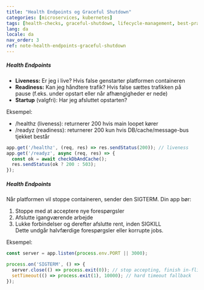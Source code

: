 ```yaml
---
title: "Health Endpoints og Graceful Shutdown"
categories: [microservices, kubernetes]
tags: [health-checks, graceful-shutdown, lifecycle-management, best-practices]
lang: da
locale: da
nav_order: 3
ref: note-health-endpoints-graceful-shutdown
---
```

##### Health Endpoints
- **Liveness:** Er jeg i live? Hvis false genstarter platformen containeren  
- **Readiness:** Kan jeg håndtere trafik? Hvis false sættes trafikken på pause (f.eks. under opstart eller når afhængigheder er nede)  
- **Startup** (valgfri): Har jeg afsluttet opstarten?  

Eksempel:  
- /healthz (liveness): returnerer 200 hvis main loopet kører  
- /readyz (readiness): returnerer 200 kun hvis DB/cache/message-bus tjekket består  

```javascript
app.get('/healthz', (req, res) => res.sendStatus(200)); // liveness
app.get('/readyz', async (req, res) => {
  const ok = await checkDbAndCache();
  res.sendStatus(ok ? 200 : 503);
});
```

##### Health Endpoints
Når platformen vil stoppe containeren, sender den SIGTERM. Din app bør:
1.	Stoppe med at acceptere nye forespørgsler
2.	Afslutte igangværende arbejde
3.	Lukke forbindelser og derefter afslutte rent, inden SIGKILL  
Dette undgår halvfærdige forespørgsler eller korrupte jobs.  

Eksempel:
```javascript
const server = app.listen(process.env.PORT || 3000);

process.on('SIGTERM', () => {
  server.close(() => process.exit(0)); // stop accepting, finish in-flight
  setTimeout(() => process.exit(1), 10000); // hard timeout fallback
});
```